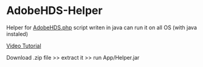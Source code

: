 AdobeHDS-Helper
===============

Helper for [AdobeHDS.php](https://github.com/K-S-V/Scripts/blob/master/AdobeHDS.php "Go to project") script
writen in java can run it on all OS (with java instaled)

[Video Tutorial](http://grabanymedia.altervista.org/adobehds-php-helper/ "Watch video tutorial")


Download .zip file >> extract it >> run App/Helper.jar
